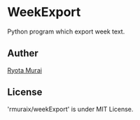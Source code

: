 # WeekExport
Python program which export week text.
## Auther
[Ryota Murai](https://github.com/rmuraix)  
## License
'rmuraix/weekExport' is under MIT License.